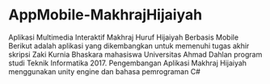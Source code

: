# AppMobile-MakhrajHijaiyah
Aplikasi Multimedia Interaktif Makhraj Huruf Hijaiyah Berbasis Mobile
Berikut adalah aplikasi yang dikembangkan untuk memenuhi tugas akhir skripsi Zaki Kurnia Bhaskara mahasiswa Universitas Ahmad Dahlan program studi Teknik Informatika 2017.
Pengembangan Aplikasi Makhraj Hijaiyah menggunakan unity engine dan bahasa pemrograman C#

